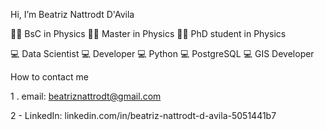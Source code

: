 Hi, I’m Beatriz Nattrodt D'Avila

👩‍🎓 BsC in Physics
👩‍🎓 Master in Physics
👩‍🎓 PhD student in Physics

💻 Data Scientist
💻 Developer
💻 Python
💻 PostgreSQL
💻 GIS Developer


How to contact me

1 . email: beatriznattrodt@gmail.com

2 - LinkedIn: linkedin.com/in/beatriz-nattrodt-d-avila-5051441b7
